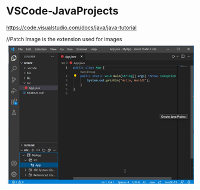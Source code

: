# VSCode-JavaProjects
https://code.visualstudio.com/docs/java/java-tutorial

//Patch Image is the extension used for images
![alt text](image.png)
